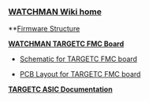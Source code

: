 ### **[WATCHMAN Wiki home](https://github.com/WMidlab/WATCHMAN/wiki)**
**[Firmware Structure](https://github.com/WMidlab/WATCHMAN/wiki/Firmware-Structure)

**[WATCHMAN TARGETC FMC Board](https://github.com/WMidlab/WATCHMAN/wiki/TARGETC-FMC-Prototype-Board)**

* [Schematic for TARGETC FMC board](https://www.phys.hawaii.edu/~idlab/taskAndSchedule/PCBs/IDL_18_030/WATCHMAN_TC_prototype_revC.pdf)

* [PCB Layout for TARGETC FMC board](https://www.phys.hawaii.edu/~idlab/taskAndSchedule/PCBs/IDL_18_030/WATCHMAN_TC_prototype_revC_pcb.pdf)

**[TARGETC ASIC Documentation](https://github.com/WMidlab/WATCHMAN/wiki/TARGETC-ASIC-Documentation)**


